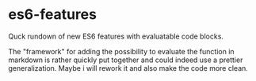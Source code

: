 # es6-features
Quck rundown of new ES6 features with evaluatable code blocks. 

The "framework" for adding the possibility to evaluate the function in markdown is rather quickly put together and could indeed use a prettier generalization. 
Maybe i will rework it and also make the code more clean. 

